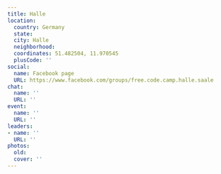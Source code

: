```yaml
---
title: Halle
location:
  country: Germany
  state: 
  city: Halle
  neighborhood: 
  coordinates: 51.482504, 11.970545
  plusCode: ''
social:
  name: Facebook page
  URL: https://www.facebook.com/groups/free.code.camp.halle.saale
chat:
  name: ''
  URL: ''
event:
  name: ''
  URL: ''
leaders:
- name: ''
  URL: ''
photos:
  old: 
  cover: ''
---
```

